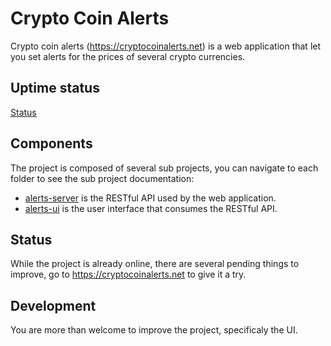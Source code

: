 # Crypto Coin Alerts
Crypto coin alerts (https://cryptocoinalerts.net) is a web application that let you set alerts for the prices of several crypto currencies.

## Uptime status
[Status](https://stats.uptimerobot.com/y97XGIn0D)

## Components
The project is composed of several sub projects, you can navigate to each folder to see the sub project documentation:
- [alerts-server](alerts-server) is the RESTful API used by the web application.
- [alerts-ui](alerts-ui) is the user interface that consumes the RESTful API.

## Status
While the project is already online, there are several pending things to improve, go to https://cryptocoinalerts.net to give it a try.

## Development
You are more than welcome to improve the project, specificaly the UI.

